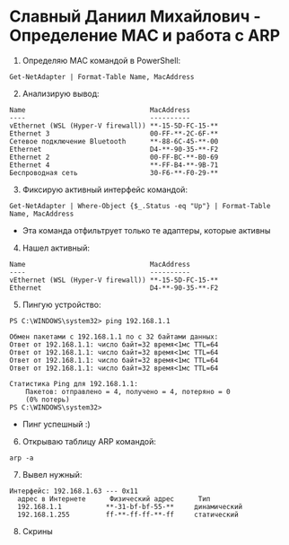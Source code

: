 # Славный Даниил Михайлович - Определение MAC и работа с ARP

1. Определяю MAC командой в PowerShell:

```
Get-NetAdapter | Format-Table Name, MacAddress
```

2. Анализирую вывод:

```
Name                               MacAddress
----                               ----------
vEthernet (WSL (Hyper-V firewall)) **-15-5D-FC-15-**
Ethernet 3                         00-FF-**-2C-6F-**
Сетевое подключение Bluetooth      **-88-6C-45-**-00
Ethernet                           D4-**-90-35-**-F2
Ethernet 2                         00-FF-BC-**-B0-69
Ethernet 4                         **-FF-B4-**-9B-71
Беспроводная сеть                  30-F6-**-F0-29-**
```

3. Фиксирую активный интерфейс командой: 

```
Get-NetAdapter | Where-Object {$_.Status -eq "Up"} | Format-Table Name, MacAddress
```

* Эта команда отфильтрует только те адаптеры, которые активны

4. Нашел активный: 

```
Name                               MacAddress
----                               ----------
vEthernet (WSL (Hyper-V firewall)) **-15-5D-FC-15-**
Ethernet                           D4-**-90-35-**-F2
```

5. Пингую устройство:

```
PS C:\WINDOWS\system32> ping 192.168.1.1

Обмен пакетами с 192.168.1.1 по с 32 байтами данных:
Ответ от 192.168.1.1: число байт=32 время<1мс TTL=64
Ответ от 192.168.1.1: число байт=32 время<1мс TTL=64
Ответ от 192.168.1.1: число байт=32 время<1мс TTL=64
Ответ от 192.168.1.1: число байт=32 время<1мс TTL=64

Статистика Ping для 192.168.1.1:
    Пакетов: отправлено = 4, получено = 4, потеряно = 0
    (0% потерь)
PS C:\WINDOWS\system32>
```

* Пинг успешный :) 

6. Открываю таблицу ARP командой:

```
arp -a
```

7. Вывел нужный:

```
Интерфейс: 192.168.1.63 --- 0x11
  адрес в Интернете      Физический адрес      Тип
  192.168.1.1           **-31-bf-bf-55-**     динамический
  192.168.1.255         ff-**-ff-ff-**-ff     статический
```

8. Скрины

